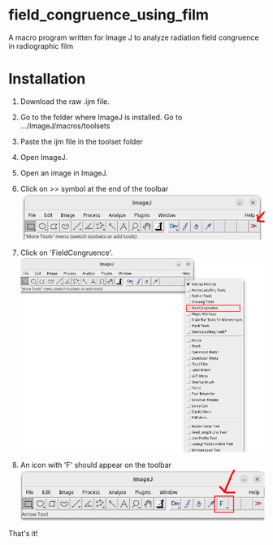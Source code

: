 # field_congruence_using_film
A macro program written for Image J to analyze radiation field congruence in radiographic film

# Installation
1. Download the raw .ijm file.
2. Go to the folder where ImageJ is installed. Go to .../ImageJ/macros/toolsets
3. Paste the ijm file in the toolset folder
4. Open ImageJ.
5. Open an image in ImageJ.
6. Click on >> symbol at the end of the toolbar
   ![1](1.png)
   
8. Click on 'FieldCongruence'.
    ![2](2.png)
   
10. An icon with 'F' should appear on the toolbar
    ![3](3.png)

That's it! 

